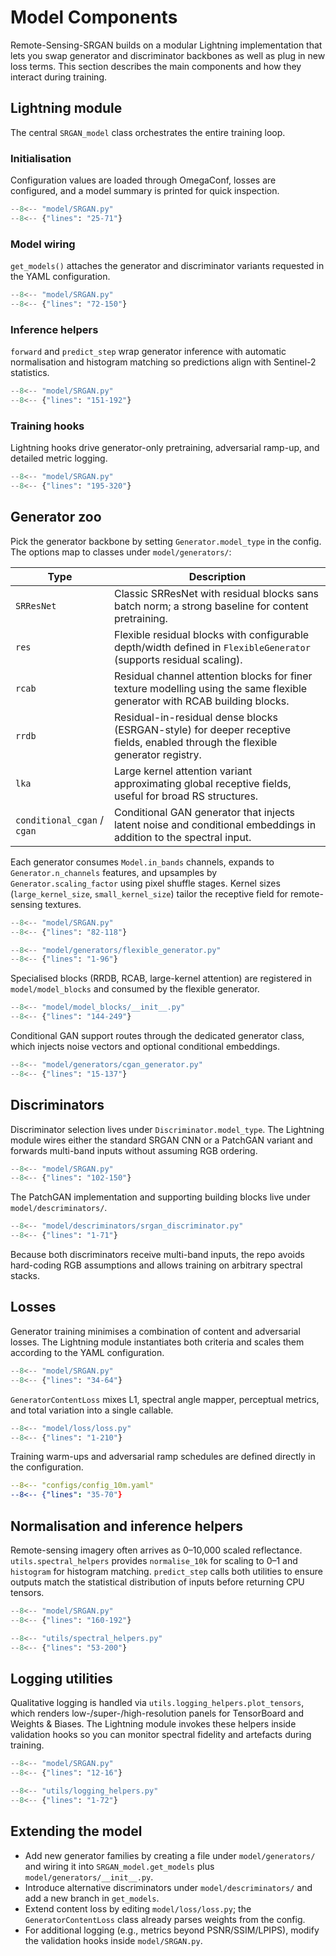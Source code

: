# Model Components

Remote-Sensing-SRGAN builds on a modular Lightning implementation that lets you swap generator and discriminator backbones as well as plug in new loss terms. This section describes the main components and how they interact during training.

## Lightning module

The central `SRGAN_model` class orchestrates the entire training loop.

### Initialisation

Configuration values are loaded through OmegaConf, losses are configured, and a model summary is printed for quick inspection.

```python
--8<-- "model/SRGAN.py"
--8<-- {"lines": "25-71"}
```

### Model wiring

`get_models()` attaches the generator and discriminator variants requested in the YAML configuration.

```python
--8<-- "model/SRGAN.py"
--8<-- {"lines": "72-150"}
```

### Inference helpers

`forward` and `predict_step` wrap generator inference with automatic normalisation and histogram matching so predictions align with Sentinel-2 statistics.

```python
--8<-- "model/SRGAN.py"
--8<-- {"lines": "151-192"}
```

### Training hooks

Lightning hooks drive generator-only pretraining, adversarial ramp-up, and detailed metric logging.

```python
--8<-- "model/SRGAN.py"
--8<-- {"lines": "195-320"}
```

## Generator zoo

Pick the generator backbone by setting `Generator.model_type` in the config. The options map to classes under `model/generators/`:

| Type | Description |
|------|-------------|
| `SRResNet` | Classic SRResNet with residual blocks sans batch norm; a strong baseline for content pretraining.|
| `res` | Flexible residual blocks with configurable depth/width defined in `FlexibleGenerator` (supports residual scaling).|
| `rcab` | Residual channel attention blocks for finer texture modelling using the same flexible generator with RCAB building blocks.|
| `rrdb` | Residual-in-residual dense blocks (ESRGAN-style) for deeper receptive fields, enabled through the flexible generator registry.|
| `lka` | Large kernel attention variant approximating global receptive fields, useful for broad RS structures.|
| `conditional_cgan` / `cgan` | Conditional GAN generator that injects latent noise and conditional embeddings in addition to the spectral input.|

Each generator consumes `Model.in_bands` channels, expands to `Generator.n_channels` features, and upsamples by `Generator.scaling_factor` using pixel shuffle stages. Kernel sizes (`large_kernel_size`, `small_kernel_size`) tailor the receptive field for remote-sensing textures.

```python
--8<-- "model/SRGAN.py"
--8<-- {"lines": "82-118"}
```

```python
--8<-- "model/generators/flexible_generator.py"
--8<-- {"lines": "1-96"}
```

Specialised blocks (RRDB, RCAB, large-kernel attention) are registered in `model/model_blocks` and consumed by the flexible generator.

```python
--8<-- "model/model_blocks/__init__.py"
--8<-- {"lines": "144-249"}
```

Conditional GAN support routes through the dedicated generator class, which injects noise vectors and optional conditional embeddings.

```python
--8<-- "model/generators/cgan_generator.py"
--8<-- {"lines": "15-137"}
```

## Discriminators

Discriminator selection lives under `Discriminator.model_type`. The Lightning module wires either the standard SRGAN CNN or a PatchGAN variant and forwards multi-band inputs without assuming RGB ordering.

```python
--8<-- "model/SRGAN.py"
--8<-- {"lines": "102-150"}
```

The PatchGAN implementation and supporting building blocks live under `model/descriminators/`.

```python
--8<-- "model/descriminators/srgan_discriminator.py"
--8<-- {"lines": "1-71"}
```

Because both discriminators receive multi-band inputs, the repo avoids hard-coding RGB assumptions and allows training on arbitrary spectral stacks.

## Losses

Generator training minimises a combination of content and adversarial losses. The Lightning module instantiates both criteria and scales them according to the YAML configuration.

```python
--8<-- "model/SRGAN.py"
--8<-- {"lines": "34-64"}
```

`GeneratorContentLoss` mixes L1, spectral angle mapper, perceptual metrics, and total variation into a single callable.

```python
--8<-- "model/loss/loss.py"
--8<-- {"lines": "1-210"}
```

Training warm-ups and adversarial ramp schedules are defined directly in the configuration.

```yaml
--8<-- "configs/config_10m.yaml"
--8<-- {"lines": "35-70"}
```

## Normalisation and inference helpers

Remote-sensing imagery often arrives as 0–10,000 scaled reflectance. `utils.spectral_helpers` provides `normalise_10k` for scaling to 0–1 and `histogram` for histogram matching. `predict_step` calls both utilities to ensure outputs match the statistical distribution of inputs before returning CPU tensors.

```python
--8<-- "model/SRGAN.py"
--8<-- {"lines": "160-192"}
```

```python
--8<-- "utils/spectral_helpers.py"
--8<-- {"lines": "53-200"}
```

## Logging utilities

Qualitative logging is handled via `utils.logging_helpers.plot_tensors`, which renders low-/super-/high-resolution panels for TensorBoard and Weights & Biases. The Lightning module invokes these helpers inside validation hooks so you can monitor spectral fidelity and artefacts during training.

```python
--8<-- "model/SRGAN.py"
--8<-- {"lines": "12-16"}
```

```python
--8<-- "utils/logging_helpers.py"
--8<-- {"lines": "1-72"}
```

## Extending the model

* Add new generator families by creating a file under `model/generators/` and wiring it into `SRGAN_model.get_models` plus `model/generators/__init__.py`.
* Introduce alternative discriminators under `model/descriminators/` and add a new branch in `get_models`.
* Extend content loss by editing `model/loss/loss.py`; the `GeneratorContentLoss` class already parses weights from the config.
* For additional logging (e.g., metrics beyond PSNR/SSIM/LPIPS), modify the validation hooks inside `model/SRGAN.py`.


